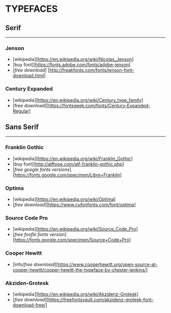 # TYPEFACES


## Serif
---
### Jenson
 * [wikipedia][https://en.wikipedia.org/wiki/Nicolas_Jenson]
* [buy font][https://fonts.adobe.com/fonts/adobe-jenson]
* [_free download_] [http://freakfonts.com/fonts/jenson-font-download.html]

### Century Expanded
* [wikipedia][https://en.wikipedia.org/wiki/Century_type_family]
* [free download][https://fontsgeek.com/fonts/Century-Expanded-Regular]

## Sans Serif
---
### Franklin Gothic
*  [wikipedia][https://en.wikipedia.org/wiki/Franklin_Gothic]
* [buy font][http://atftype.com/atf-franklin-gothic.php]
* [_free google fonts versions_] [https://fonts.google.com/specimen/Libre+Franklin]

### Optima
* [wikipedia][https://en.wikipedia.org/wiki/Optima]
* [_free download_][https://www.cufonfonts.com/font/optima]

### Source Code Pro
* [wikipedia][https://en.wikipedia.org/wiki/Source_Code_Pro]
* [_free foofle fonts version_][https://fonts.google.com/specimen/Source+Code+Pro]

### Cooper Hewitt
* [info/_free download_][https://www.cooperhewitt.org/open-source-at-cooper-hewitt/cooper-hewitt-the-typeface-by-chester-jenkins/]

### Akziden-Grotesk
* [wikipedia][https://en.wikipedia.org/wiki/Akzidenz-Grotesk]
* [_free download_][https://freefontsvault.com/akzidenz-grotesk-font-download-free/]